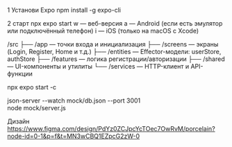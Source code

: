


1 Установи Expo
npm install -g expo-cli

2 старт
npx expo start
w — веб-версия
a — Android (если есть эмулятор или подключённый телефон)
i — iOS (только на macOS с Xcode)

/src
 ├── /app          — точки входа и инициализация
 ├── /screens      — экраны (Login, Register, Home и т.д.)
 ├── /entities     — Effector-модели: userStore, authStore
 ├── /features     — логика регистрации/авторизации
 ├── /shared       — UI-компоненты и утилиты
 └── /services     — HTTP-клиент и API-функции

 npx expo start -c

 json-server --watch mock/db.json --port 3001  
 node mock/server.js


 Дизайн
 https://www.figma.com/design/PdYz0ZCJpcYcTOec7OwRvM/porcelain?node-id=0-1&p=f&t=MN3wCBQ1EZpcG2zW-0
